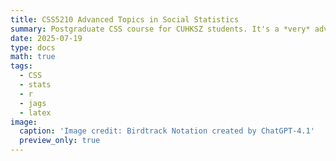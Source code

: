 ```yaml
---
title: CSS5210 Advanced Topics in Social Statistics
summary: Postgraduate CSS course for CUHKSZ students. It's a *very* advanced course targeting PhD students who are in serious need of complex modeling.
date: 2025-07-19
type: docs
math: true
tags:
  - CSS
  - stats
  - r
  - jags
  - latex
image:
  caption: 'Image credit: Birdtrack Notation created by ChatGPT-4.1'
  preview_only: true
---
```


